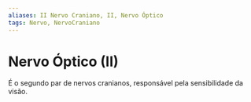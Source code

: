 ```yaml
---
aliases: II Nervo Craniano, II, Nervo Óptico
tags: Nervo, NervoCraniano
---
```

# Nervo Óptico (II)
É o segundo par de nervos cranianos, responsável pela sensibilidade da visão.